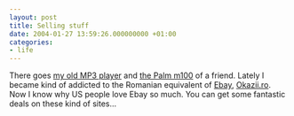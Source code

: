 ```yaml
---
layout: post
title: Selling stuff
date: 2004-01-27 13:59:26.000000000 +01:00
categories:
- life
---
```

There goes <a href="http://www.okazii.ro/catalog/view_item.php3?LotID=423462">my old MP3 player</a> and <a href="http://www.okazii.ro/catalog/view_item.php3?LotID=423469">the Palm m100</a> of a friend. Lately I became kind of addicted to the Romanian equivalent of <a href="http://www.ebay.com">Ebay</a>, <a href="http://www.okazii.ro">Okazii.ro</a>. Now I know why US people love Ebay so much. You can get some fantastic deals on these kind of sites...
